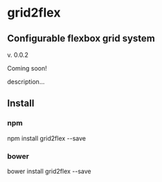 # grid2flex
## Configurable flexbox grid system
v. 0.0.2

Coming soon!

description...

## Install
### npm
npm install grid2flex --save

### bower
bower install grid2flex --save